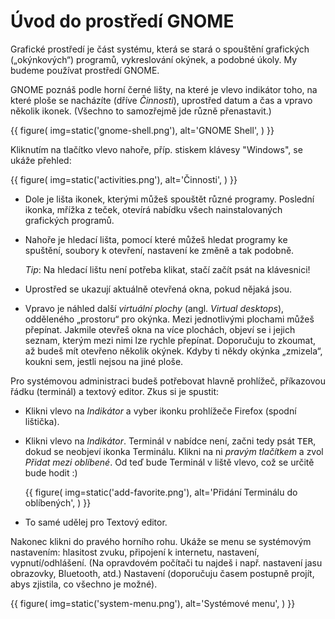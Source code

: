 # Úvod do prostředí GNOME

Grafické prostředí je část systému, která se stará o spouštění grafických
(„okýnkových“) programů, vykreslování okýnek, a podobné úkoly.
My budeme používat prostředí GNOME.

GNOME poznáš podle horní černé lišty, na které je vlevo indikátor toho, 
na které ploše se nacházíte (dříve *Činnosti*), uprostřed datum a čas 
a vpravo několik ikonek. (Všechno to samozřejmě jde různě přenastavit.)

{{ figure(
    img=static('gnome-shell.png'),
    alt='GNOME Shell',
) }}

Kliknutím na tlačítko vlevo nahoře, příp. stiskem klávesy "Windows", 
se ukáže přehled:

{{ figure(
    img=static('activities.png'),
    alt='Činnosti',
) }}

* Dole je lišta ikonek, kterými můžeš spouštět různé programy.
  Poslední ikonka, mřížka z teček, otevírá nabídku všech nainstalovaných
  grafických programů.

* Nahoře je hledací lišta, pomocí které můžeš hledat programy ke spuštění,
  soubory k otevření, nastavení ke změně a tak podobně.

  *Tip*: Na hledací lištu není potřeba klikat, stačí začít psát na klávesnici!

* Uprostřed se ukazují aktuálně otevřená okna, pokud nějaká jsou.

* Vpravo je náhled další *virtuální plochy* (angl. *Virtual desktops*),
  odděleného „prostoru“ pro okýnka.
  Mezi jednotlivými plochami můžeš přepínat.
  Jakmile otevřeš okna na více plochách, objeví se i jejich seznam,
  kterým mezi nimi lze rychle přepínat.
  Doporučuju to zkoumat, až budeš mít otevřeno několik okýnek.
  Kdyby ti někdy okýnka „zmizela“, koukni sem, jestli nejsou na jiné ploše.

Pro systémovou administraci budeš potřebovat hlavně prohlížeč,
příkazovou řádku (terminál) a textový editor.
Zkus si je spustit:

* Klikni vlevo na *Indikátor* a vyber ikonku prohlížeče Firefox
  (spodní lištička).

* Klikni vlevo na *Indikátor*. Terminál v nabídce není, začni tedy psát
  <kbd>T</kbd><kbd>E</kbd><kbd>R</kbd>, dokud se neobjeví ikonka
  Terminálu.
  Klikni na ni *pravým tlačítkem* a zvol *Přidat mezi oblíbené*.
  Od teď bude Terminál v liště vlevo, což se určitě bude hodit :)

  {{ figure(
    img=static('add-favorite.png'),
    alt='Přidání Terminálu do oblíbených',
  ) }}

* To samé udělej pro Textový editor.

Nakonec klikni do pravého horního rohu.
Ukáže se menu se systémovým nastavením: hlasitost zvuku, připojení k internetu,
nastavení, vypnutí/odhlášení.
(Na opravdovém počítači tu najdeš i např. nastavení jasu obrazovky, Bluetooth,
atd.)
Nastavení (doporučuju časem postupně projít, abys zjistila, co všechno je
možné).

{{ figure(
    img=static('system-menu.png'),
    alt='Systémové menu',
) }}
